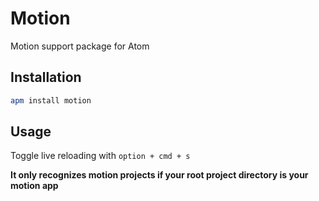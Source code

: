 # Motion

Motion support package for Atom

## Installation

```bash
apm install motion
```

## Usage

Toggle live reloading with `option + cmd + s`

**It only recognizes motion projects if your root project directory is your motion app**
